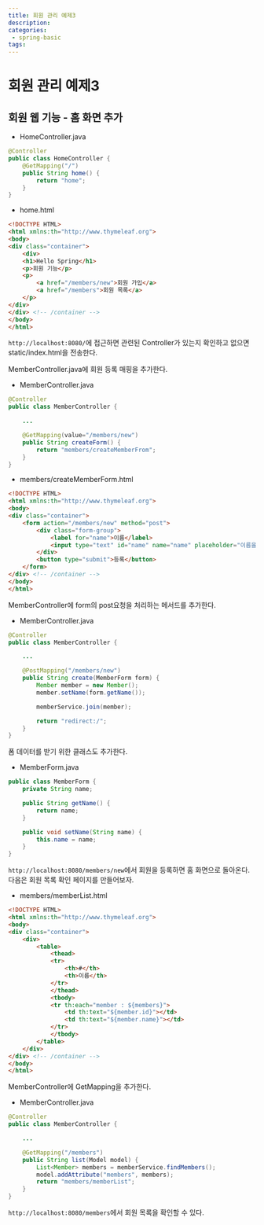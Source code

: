 ```yaml
---
title: 회원 관리 예제3
description:
categories:
 - spring-basic
tags:
---
```



# 회원 관리 예제3
## 회원 웹 기능 - 홈 화면 추가
- HomeController.java  
```java
@Controller
public class HomeController {
	@GetMapping("/")
	public String home() {
		return "home";
	}
}
```

- home.html  

```html
<!DOCTYPE HTML>
<html xmlns:th="http://www.thymeleaf.org">
<body>
<div class="container">
	<div>
	<h1>Hello Spring</h1>
	<p>회원 기능</p>
	<p>
		<a href="/members/new">회원 가입</a>
		<a href="/members">회원 목록</a>
	</p>
</div>
</div> <!-- /container -->
</body>
</html>
```

`http://localhost:8080/`에 접근하면 관련된 Controller가 있는지 확인하고 없으면 static/index.html을 전송한다.



MemberController.java에 회원 등록 매핑을 추가한다.

- MemberController.java  
```java
@Controller
public class MemberController {

	...

	@GetMapping(value="/members/new")
	public String createForm() {
		return "members/createMemberFrom";
	}
}
```

- members/createMemberForm.html  
```html
<!DOCTYPE HTML>
<html xmlns:th="http://www.thymeleaf.org">
<body>
<div class="container">
    <form action="/members/new" method="post">
        <div class="form-group">
            <label for="name">이름</label>
            <input type="text" id="name" name="name" placeholder="이름을 입력하세요">
        </div>
        <button type="submit">등록</button>
    </form>
</div> <!-- /container -->
</body>
</html>
```

MemberController에 form의 post요청을 처리하는 메서드를 추가한다.

- MemberController.java  
```java
@Controller
public class MemberController {

	...

    @PostMapping("/members/new")
    public String create(MemberForm form) {
        Member member = new Member();
        member.setName(form.getName());

        memberService.join(member);

        return "redirect:/";
    }
}
```
폼 데이터를 받기 위한 클래스도 추가한다.

- MemberForm.java  
```java
public class MemberForm {
    private String name;

    public String getName() {
        return name;
    }

    public void setName(String name) {
        this.name = name;
    }
}
```
`http://localhost:8080/members/new`에서 회원을 등록하면 홈 화면으로 돌아온다.  
다음은 회원 목록 확인 페이지를 만들어보자.  

- members/memberList.html  
```html
<!DOCTYPE HTML>
<html xmlns:th="http://www.thymeleaf.org">
<body>
<div class="container">
    <div>
        <table>
            <thead>
            <tr>
                <th>#</th>
                <th>이름</th>
            </tr>
            </thead>
            <tbody>
            <tr th:each="member : ${members}">
                <td th:text="${member.id}"></td>
                <td th:text="${member.name}"></td>
            </tr>
            </tbody>
        </table>
    </div>
</div> <!-- /container -->
</body>
</html>
```
MemberController에 GetMapping을 추가한다.  
- MemberController.java  
```java
@Controller
public class MemberController {

	...

    @GetMapping("/members")
    public String list(Model model) {
        List<Member> members = memberService.findMembers();
        model.addAttribute("members", members);
        return "members/memberList";
    }
}
```
`http://localhost:8080/members`에서 회원 목록을 확인할 수 있다.